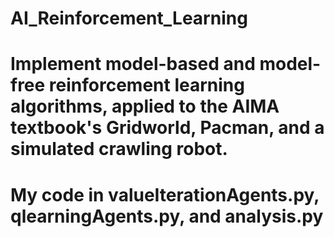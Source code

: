 # AI_Reinforcement_Learning

# Implement model-based and model-free reinforcement learning algorithms, applied to the AIMA textbook's Gridworld, Pacman, and a simulated crawling robot.

# My code in valueIterationAgents.py, qlearningAgents.py, and analysis.py
